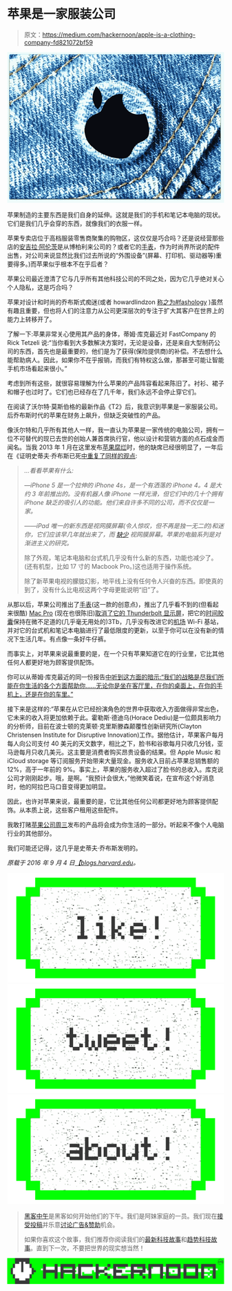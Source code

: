 # 苹果是一家服装公司

> 原文：<https://medium.com/hackernoon/apple-is-a-clothing-company-fd821072bf59>

![](img/352c83103efb6d69fde6ab5cb776c279.png)

苹果制造的主要东西是我们自身的延伸。这就是我们的手机和笔记本电脑的现状。它们是我们几乎会穿的东西，就像我们的衣服一样。

苹果专卖店位于高档服装零售商聚集的购物区，这仅仅是巧合吗？还是说经营那些店的[安吉拉·阿伦茨](https://en.wikipedia.org/wiki/Angela_Ahrendts)是从博柏利来公司的？或者它的[手表](http://apple.com/watch)，作为时尚界所说的配件出售，对公司来说显然比我们过去所说的“外围设备”(屏幕、打印机、驱动器等)重要得多。)而苹果似乎根本不在乎后者？

苹果公司最近澄清了它与几乎所有其他科技公司的不同之处，因为它几乎绝对关心个人隐私，这是巧合吗？

苹果对设计和时尚的乔布斯式痴迷(或者 howardlindzon [称之为#fashology](https://twitter.com/howardlindzon/status/585980792645357568) )虽然有趣且重要，但也将人们的注意力从公司更深层次的专注于扩大其客户在世界上的能力上转移开了。

了解一下:苹果非常关心使用其产品的身体，蒂姆·库克最近对 FastCompany 的 Rick Tetzeli 说:“当你看到大多数解决方案时，无论是设备，还是来自大型制药公司的东西，首先也是最重要的，他们是为了获得(保险提供商)的补偿。不去想什么能帮助病人。因此，如果你不在乎报销，而我们有特权这么做，那甚至可能让智能手机市场看起来很小。”

考虑到所有这些，就很容易理解为什么苹果的产品阵容看起来陈旧了。衬衫、裙子和帽子也过时了。它们也已经存在了几千年，我们永远不会停止穿它们。

在阅读了沃尔特·莫斯伯格的最新作品《T2》后，我意识到苹果是一家服装公司。后乔布斯时代的苹果在财务上飙升，但缺乏突破性的产品。

像沃尔特和几乎所有其他人一样，我一直认为苹果是一家传统的电脑公司，拥有一位不可替代的现已去世的创始人兼首席执行官，他以设计和营销方面的点石成金而闻名。当我 2013 年 1 月在这里发布[苹果腐烂](http://blogs.harvard.edu/doc/2013/01/22/apple-rot/)时，他的缺席已经很明显了，一年后在《证明史蒂夫·乔布斯已死[中重复了同样的观点](http://blogs.harvard.edu/doc/2014/05/09/proof-that-steve-is-dead/):

> *…看看苹果有什么:*
> 
> *—iPhone 5 是一个拉伸的 iPhone 4s，是一个有洒落的 iPhone 4。4 是大约 3 年前推出的。没有机器人像 iPhone 一样光滑，但它们中的几十个拥有 iPhone 缺乏的吸引人的功能。他们来自许多不同的公司，而不仅仅是一家。*
> 
> *——iPad 唯一的新东西是视网膜屏幕(令人惊叹，但不再是独一无二的)和迷你，它们应该早几年就出来了，而* [*缺少*](http://thebottomline.as.ucsb.edu/2013/01/ipad-mini-less-than-just-the-same) *视网膜屏幕。苹果的电脑系列是对渐进主义的研究。*
> 
> 除了外观，笔记本电脑和台式机几乎没有什么新的东西，功能也减少了。(还有机型，比如 17 寸的 Macbook Pro。)这也适用于操作系统。
> 
> 除了新苹果电视的朦胧幻影，地平线上没有任何令人兴奋的东西。即使真的到了，没有什么比电视这两个字母更能说明“旧”了。

从那以后，苹果公司推出了[手表](http://apple.com/watch)(这一款的创意点)，推出了几乎看不到的(但看起来很酷) [Mac Pro](https://www.fastcompany.com/3062090/tim-cooks-apple/playing-the-long-game-inside-tim-cooks-apple) (现在也很陈旧)[取消了它的 Thunderbolt 显示屏](https://9to5mac.com/2016/07/04/apple-best-4k-5k-displays-for-mac/)，把它的[时间胶囊](http://www.apple.com/airport-time-capsule/)保持在微不足道的(几乎毫无用处的)3Tb，几乎没有改进它的[机场](http://www.apple.com/compare-wifi-models/) Wi-Fi 基站，并对它的台式机和笔记本电脑进行了最低限度的更新，以至于你可以在没有新的情况下生活几年。有点像一条好牛仔裤。

而事实上，对苹果来说最重要的是，在一个只有苹果知道它在的行业里，它比其他任何人都更好地为顾客提供配饰。

你可以从蒂姆·库克最近的同一份报告[中听到这方面的暗示:“我们的战略是尽我们所能在你生活的各个方面帮助你……无论你是坐在客厅里，在你的桌面上，在你的手机上，还是在你的车里。”](https://www.fastcompany.com/3062090/tim-cooks-apple/playing-the-long-game-inside-tim-cooks-apple)

接下来是这样的:“苹果在从它已经扮演角色的世界中获取收入方面做得非常出色，它未来的收入将更加依赖于此。霍勒斯·德迪乌(Horace Dediu)是一位颇具影响力的分析师，目前在波士顿的克莱顿·克里斯滕森颠覆性创新研究所(Clayton Christensen Institute for Disruptive Innovation)工作。据他估计，苹果客户每月每人向公司支付 40 美元的天文数字，相比之下，脸书和谷歌每月只收几分钱，亚马逊每月只收几美元。这主要是消费者购买昂贵设备的结果。但 Apple Music 和 iCloud storage 等订阅服务开始带来大量现金。服务收入目前占苹果总销售额的 12%，高于一年前的 9%。事实上，苹果的服务收入超过了脸书的总收入。库克说公司才刚刚起步。哦，是啊。“我预计会很大，”他微笑着说，在宣布这个好消息时，他的阿拉巴马口音变得更加明显。

因此，也许对苹果来说，最重要的是，它比其他任何公司都更好地为顾客提供配饰。从本质上说，这些客户租用这些配件。

我敢打赌[苹果公司周三](http://www.apple.com/apple-events/september-2016/)发布的产品将会成为你生活的一部分。听起来不像个人电脑行业的其他部分。

我们可能还记得，这几乎是史蒂夫·乔布斯发明的。

*原载于 2016 年 9 月 4 日*[*【blogs.harvard.edu*](http://blogs.harvard.edu/doc/2016/09/04/apple-is-a-clothing-company/)*。*

[![](img/50ef4044ecd4e250b5d50f368b775d38.png)](http://bit.ly/HackernoonFB)[![](img/979d9a46439d5aebbdcdca574e21dc81.png)](https://goo.gl/k7XYbx)[![](img/2930ba6bd2c12218fdbbf7e02c8746ff.png)](https://goo.gl/4ofytp)

> [黑客中午](http://bit.ly/Hackernoon)是黑客如何开始他们的下午。我们是阿妹家庭的一员。我们现在[接受投稿](http://bit.ly/hackernoonsubmission)并乐意[讨论广告&赞助](mailto:partners@amipublications.com)机会。
> 
> 如果你喜欢这个故事，我们推荐你阅读我们的[最新科技故事](http://bit.ly/hackernoonlatestt)和[趋势科技故事](https://hackernoon.com/trending)。直到下一次，不要把世界的现实想当然！

[![](img/be0ca55ba73a573dce11effb2ee80d56.png)](https://goo.gl/Ahtev1)